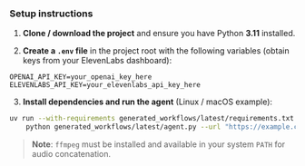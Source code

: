 ### Setup instructions

1. **Clone / download the project** and ensure you have Python **3.11** installed.

2. **Create a `.env` file** in the project root with the following variables (obtain keys from your ElevenLabs dashboard):

```
OPENAI_API_KEY=your_openai_key_here
ELEVENLABS_API_KEY=your_elevenlabs_api_key_here
```

3. **Install dependencies and run the agent** (Linux / macOS example):

```bash
uv run --with-requirements generated_workflows/latest/requirements.txt --python 3.11 \
    python generated_workflows/latest/agent.py --url "https://example.com/some-article" --num_hosts 2
```

> **Note**: `ffmpeg` must be installed and available in your system `PATH` for audio concatenation.
